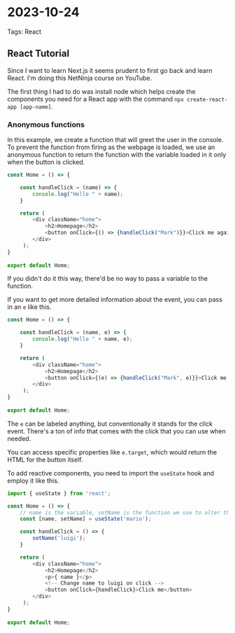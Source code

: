 # 2023-10-24

Tags: React

## React Tutorial

Since I want to learn Next.js it seems prudent to first go back and learn React. I'm doing this NetNinja course on YouTube.

The first thing I had to do was install node which helps create the components you need for a React app with the command `npx create-react-app [app-name]`.

### Anonymous functions

In this example, we create a function that will greet the user in the console. To prevent the function from firing as the webpage is loaded, we use an anonymous function to return the function with the variable loaded in it only when the button is clicked.

```js
const Home = () => {

    const handleClick = (name) => {
        console.log("Hello " + name);
    }

    return ( 
        <div className="home">
            <h2>Homepage</h2>
            <button onClick={() => {handleClick("Mark")}}>Click me again</button>
        </div>
     );
}
 
export default Home;
```

If you didn't do it this way, there'd be no way to pass a variable to the function.

If you want to get more detailed information about the event, you can pass in an `e` like this.

```js
const Home = () => {

    const handleClick = (name, e) => {
        console.log("Hello " + name, e);
    }

    return ( 
        <div className="home">
            <h2>Homepage</h2>
            <button onClick={(e) => {handleClick("Mark", e)}}>Click me again</button>
        </div>
     );
}
 
export default Home;
```

The `e` can be labeled anything, but conventionally it stands for the click event. There's a ton of info that comes with the click that you can use when needed.

You can access specific properties like `e.target`, which would return the HTML for the button itself.

To add reactive components, you need to import the `useState` hook and employ it like this.

```js
import { useState } from 'react';

const Home = () => {
    // name is the variable, setName is the function we use to alter the variable
    const [name, setName] = useState('mario');

    const handleClick = () => {
        setName('luigi');
    }

    return ( 
        <div className="home">
            <h2>Homepage</h2>
            <p>{ name }</p>
            <!-- Change name to luigi on click -->
            <button onClick={handleClick}>Click me</button> 
        </div>
     );
}
 
export default Home;
```

